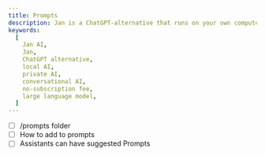 ```yaml
---
title: Prompts
description: Jan is a ChatGPT-alternative that runs on your own computer, with a local API server.
keywords:
  [
    Jan AI,
    Jan,
    ChatGPT alternative,
    local AI,
    private AI,
    conversational AI,
    no-subscription fee,
    large language model,
  ]
---
```


- [ ] /prompts folder
- [ ] How to add to prompts
- [ ] Assistants can have suggested Prompts
